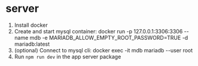 # server

1. Install docker
2. Create and start mysql container: docker run -p 127.0.0.1:3306:3306  --name mdb -e MARIADB_ALLOW_EMPTY_ROOT_PASSWORD=TRUE -d mariadb:latest
3. (optional) Connect to mysql cli: docker exec -it mdb mariadb --user root
4. Run `npm run dev` in the app server package